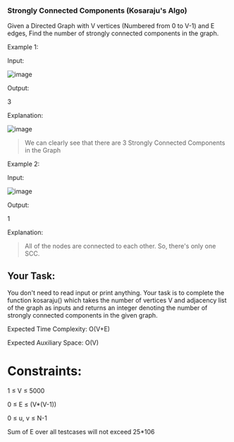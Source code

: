 ### Strongly Connected Components (Kosaraju's Algo)

Given a Directed Graph with V vertices (Numbered from 0 to V-1) and E edges, Find the number of strongly connected components in the graph.
 

Example 1:

Input:

![image](https://user-images.githubusercontent.com/90500919/197306502-ce12a9fd-f7ca-47d1-b8bf-8c13a27ffbb1.png)


Output:

3

Explanation:

![image](https://user-images.githubusercontent.com/90500919/197306558-91deee39-4cbe-4621-98fe-2057708d9fcd.png)

>We can clearly see that there are 3 Strongly
Connected Components in the Graph

Example 2:

Input:

![image](https://user-images.githubusercontent.com/90500919/197306726-9ff9f354-0aa1-4b31-ae1c-497f2dba3352.png)

Output:

1

Explanation:


>All of the nodes are connected to each other.
So, there's only one SCC.
 

## Your Task:
You don't need to read input or print anything. Your task is to complete the function kosaraju() which takes the number of vertices V and adjacency list of the graph as inputs and returns an integer denoting the number of strongly connected components in the given graph.
 

Expected Time Complexity: O(V+E)

Expected Auxiliary Space: O(V)
 

# Constraints:

1 ≤ V ≤ 5000

0 ≤ E ≤ (V*(V-1))

0 ≤ u, v ≤ N-1

Sum of E over all testcases will not exceed 25*106
